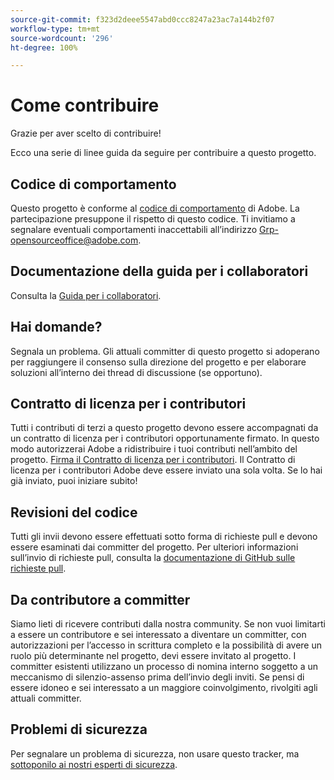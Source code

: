```yaml
---
source-git-commit: f323d2deee5547abd0ccc8247a23ac7a144b2f07
workflow-type: tm+mt
source-wordcount: '296'
ht-degree: 100%

---
```

# Come contribuire

Grazie per aver scelto di contribuire!

Ecco una serie di linee guida da seguire per contribuire a questo progetto.

## Codice di comportamento

Questo progetto è conforme al [codice di comportamento](code-of-conduct.md) di Adobe. La partecipazione
presuppone il rispetto di questo codice. Ti invitiamo a segnalare eventuali comportamenti inaccettabili all’indirizzo [Grp-opensourceoffice@adobe.com](mailto:Grp-opensourceoffice@adobe.com).

## Documentazione della guida per i collaboratori

Consulta la [Guida per i collaboratori](https://docs.adobe.com/content/help/it/contributor/contributor-guide/introduction.html).

## Hai domande?

Segnala un problema. Gli attuali committer di questo progetto si adoperano per raggiungere il consenso sulla direzione del progetto e per elaborare soluzioni all’interno dei thread di discussione (se opportuno).

## Contratto di licenza per i contributori

Tutti i contributi di terzi a questo progetto devono essere accompagnati da un contratto di licenza per i contributori opportunamente firmato. In questo modo autorizzerai Adobe a ridistribuire i tuoi contributi nell’ambito del progetto. [Firma il Contratto di licenza per i contributori](http://opensource.adobe.com/cla.html). Il Contratto di licenza per i contributori Adobe deve essere inviato una sola volta. Se lo hai già inviato, puoi iniziare subito!

## Revisioni del codice

Tutti gli invii devono essere effettuati sotto forma di richieste pull e devono essere esaminati dai committer del progetto. Per ulteriori informazioni sull’invio di richieste pull, consulta la [documentazione di GitHub sulle richieste pull](https://help.github.com/articles/about-pull-requests/).

<!--
Lastly, please follow the [pull request template](PULL_REQUEST_TEMPLATE.md) when
submitting a pull request!
-->

## Da contributore a committer

Siamo lieti di ricevere contributi dalla nostra community. Se non vuoi limitarti a essere un contributore e sei interessato a diventare un committer, con autorizzazioni per l’accesso in scrittura completo e la possibilità di avere un ruolo più determinante nel progetto, devi essere invitato al progetto. I committer esistenti utilizzano un processo di nomina interno soggetto a un meccanismo di silenzio-assenso prima dell’invio degli inviti. Se pensi di essere idoneo e sei interessato a un maggiore coinvolgimento, rivolgiti agli attuali committer.

## Problemi di sicurezza

Per segnalare un problema di sicurezza, non usare questo tracker, ma [sottoponilo ai nostri esperti di sicurezza](https://helpx.adobe.com/it/security/alertus.html).
